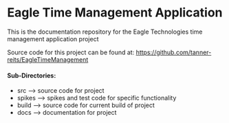 # Eagle Time Management Application
This is the documentation repository for the Eagle Technologies time management application project

Source code for this project can be found at:
https://github.com/tanner-reits/EagleTimeManagement

#### Sub-Directories:
* src --> source code for project
* spikes --> spikes and test code for specific functionality
* build --> source code for current build of project
* docs --> documentation for project
